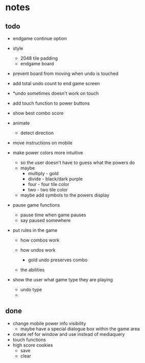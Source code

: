 # notes

## todo
- endgame continue option
- style
   - 2048 tile padding
   - endgame board
- prevent board from moving when undo is touched
- add total undo count to end game screen
- *undo sometimes doesn't work on touch
- add touch function to power buttons
- show best combo score 
- animate
    - detect direction 

- move instructions on mobile
- make power colors more intuitive
    - so the user doesn't have to guess what the powers do
    - maybe
        - multiply - gold
        - divide - black/dark purple
        - four - four tile color
        - two - two tile color
    - maybe add symbols to the powers display

- pause game functions
    - pause time when game pauses
    - say paused somewhere

- put rules in the game
    - how combos work

    - how undos work
        - gold undo preserves combo
    - the abilities
    
- show the user what game type they are playing
    - undo type
    - 



## done 
- change mobile power info visibility
    - maybe have a special dialogue box within the game area
- create ref for window and use instead of mediaquery
- touch functions
- high score cookies
    - save
    - clear
